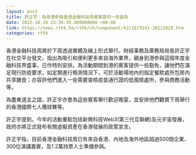 ```yaml
---
layout: post
title: 許正宇：為來港參與香港金融科技周賓客提供一些豁免
date: 2022-10-28 23:26:45.000000000 +08:00
link: https://news.rthk.hk/rthk/ch/component/k2/1673181-20221028.htm
categories: rthk
---
```


香港金融科技周將於下周透過實體及線上形式舉行。財經事務及庫務局局長許正宇在社交平台發文，指出為吸引和便利更多來自海外業界，親身到港參與這個年度金融科技界盛事，已作特別安排。為活動期間到港的賓客提供一些豁免，讓他們在滿足現行防疫要求，如定期進行檢測情況下，可於活動場地內的指定餐飲處所包房內共享膳食；亦容許他們進入一些需要查核疫苗通行證的低風險處所，參與商務活動等。

為盡東道主之誼，許正宇亦會為這些賓客舉行歡迎晚宴，並安排他們觀賞下周舉行的香港國際七人欖球賽等。

許正宇提到，今年的活動重點包括新興科技Web3(第三代互聯網)及元宇宙發展，政府亦將正式發布有關虛擬資產在香港發展的政策宣言。

許正宇指，目前香港金融科技周已有來自香港、內地及海外地區超過500間企業、300位演講嘉賓，及1.2萬持票人士準備參與。
